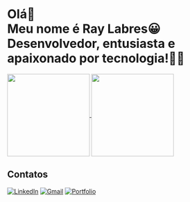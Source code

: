 # Olá👋 <br>Meu nome é Ray Labres😀<br>Desenvolvedor, entusiasta e apaixonado por tecnologia!👨‍💻
<div>
<a href="https://github.com/raylabres">
  <img height=190 align="center" src="https://github-readme-stats.vercel.app/api?username=raylabres&theme=blue-green&layout=compact&langs_count=8&count_private=true&card_width=250"/>
</a>
<a href="https://github.com/raylabres">
  <img height=190 align="center" src="https://github-readme-stats.vercel.app/api/top-langs?username=raylabres&theme=blue-green&layout=compact&langs_count=8&count_private=true&card_width=290" />
</a>
</div>

## Contatos
[![LinkedIn](https://img.shields.io/badge/LinkedIn-0077B5?style=for-the-badge&logo=linkedin&logoColor=white)](www.linkedin.com/in/ray-labres)
[![Gmail](https://img.shields.io/badge/Gmail-333333?style=for-the-badge&logo=gmail&logoColor=red)](mailto:raylabres@gmail.com)
[![Portfolio](https://img.shields.io/badge/Portfolio-6a0dad?style=for-the-badge&logo=googlechrome&logoColor=white)](https://raylabres.onrender.com/)
